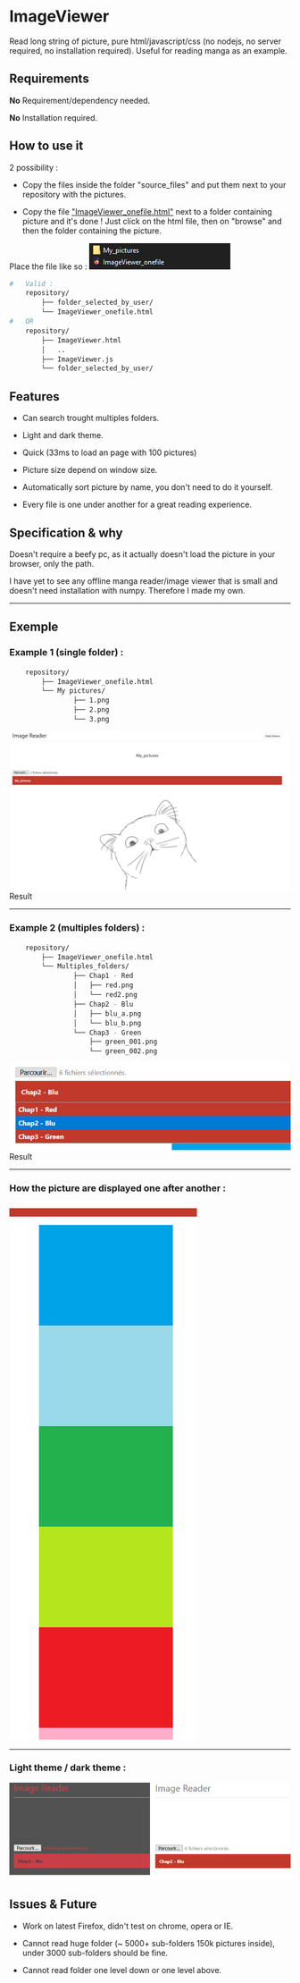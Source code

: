 # ImageViewer
Read long string of picture, pure html/javascript/css (no nodejs, no server required, no installation required). Useful for reading manga as an example.

## **Requirements**
**No** Requirement/dependency needed.

**No** Installation required.

## **How to use it**
2 possibility : 

- Copy the files inside the folder "source_files" and put them next to your repository with the pictures.

- Copy the file ["ImageViewer_onefile.html"](https://github.com/0pb/ImageViewer/raw/master/ImageViewer_onefile.html) next to a folder containing picture and it's done ! Just click on the html file, then on "browse" and then the folder containing the picture.



Place the file like so : 
![example_placement](Examples/example_placement.png)

```bash
#   Valid : 
    repository/
        ├── folder_selected_by_user/
        └── ImageViewer_onefile.html
#	OR 
    repository/
        ├── ImageViewer.html
        │   ..
        ├── ImageViewer.js
        └── folder_selected_by_user/

```


## **Features**

- Can search trought multiples folders.

- Light and dark theme.

- Quick (33ms to load an page with 100 pictures)

- Picture size depend on window size.

- Automatically sort picture by name, you don't need to do it yourself.

- Every file is one under another for a great reading experience.


## **Specification & why**
Doesn't require a beefy pc, as it actually doesn't load the picture in your browser, only the path.

I have yet to see any offline manga reader/image viewer that is small and doesn't need installation with numpy. Therefore I made my own.

---

## Exemple

### Example 1 (single folder) : 
```bash
    repository/
        ├── ImageViewer_onefile.html
        └── My pictures/
        		├── 1.png
        		├── 2.png
        		└── 3.png
```
![Result_example1](Examples/example1.png)
Result

---

### Example 2 (multiples folders) : 

```bash
    repository/
        ├── ImageViewer_onefile.html
        └── Multiples_folders/
        		├── Chap1 - Red
	        	│	├── red.png
	        	│	└── red2.png
        		├── Chap2 - Blu
	        	│	├── blu_a.png
	        	│	└── blu_b.png
        		└── Chap3 - Green
	        		├── green_001.png
	        		└── green_002.png
```
![Result_example2](Examples/example2.png)
Result

---

### How the picture are displayed one after another : 
![pagination](Examples/pagination.png)

---

### Light theme / dark theme : 
![theme](Examples/example3.png)

## Issues & Future 

- Work on latest Firefox, didn't test on chrome, opera or IE.

- Cannot read huge folder (~ 5000+ sub-folders 150k pictures inside), under 3000 sub-folders should be fine.

- Cannot read folder one level down or one level above.


